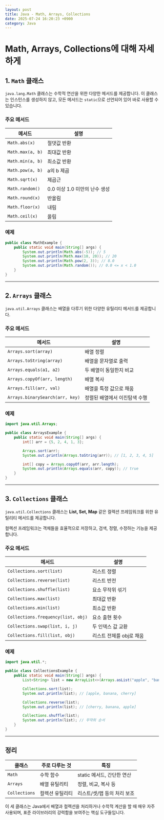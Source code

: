 ```yaml
---
layout: post
title: Java - Math, Arrays, Collections
date: 2025-07-24 16:20:23 +0900
category: Java
---
```

# Math, Arrays, Collections에 대해 자세하게

## 1. `Math` 클래스

`java.lang.Math` 클래스는 수학적 연산을 위한 다양한 메서드를 제공합니다. 이 클래스는 인스턴스를 생성하지 않고, 모든 메서드는 `static`으로 선언되어 있어 바로 사용할 수 있습니다.

### 주요 메서드

| 메서드 | 설명 |
|--------|------|
| `Math.abs(x)` | 절댓값 반환 |
| `Math.max(a, b)` | 최대값 반환 |
| `Math.min(a, b)` | 최소값 반환 |
| `Math.pow(a, b)` | a의 b 제곱 |
| `Math.sqrt(x)` | 제곱근 |
| `Math.random()` | 0.0 이상 1.0 미만의 난수 생성 |
| `Math.round(x)` | 반올림 |
| `Math.floor(x)` | 내림 |
| `Math.ceil(x)` | 올림 |

### 예제

```java
public class MathExample {
    public static void main(String[] args) {
        System.out.println(Math.abs(-5)); // 5
        System.out.println(Math.max(10, 20)); // 20
        System.out.println(Math.pow(2, 3)); // 8.0
        System.out.println(Math.random()); // 0.0 <= x < 1.0
    }
}
```

---

## 2. `Arrays` 클래스

`java.util.Arrays` 클래스는 배열을 다루기 위한 다양한 유틸리티 메서드를 제공합니다.

### 주요 메서드

| 메서드 | 설명 |
|--------|------|
| `Arrays.sort(array)` | 배열 정렬 |
| `Arrays.toString(array)` | 배열을 문자열로 출력 |
| `Arrays.equals(a1, a2)` | 두 배열이 동일한지 비교 |
| `Arrays.copyOf(arr, length)` | 배열 복사 |
| `Arrays.fill(arr, val)` | 배열을 특정 값으로 채움 |
| `Arrays.binarySearch(arr, key)` | 정렬된 배열에서 이진탐색 수행 |

### 예제

```java
import java.util.Arrays;

public class ArraysExample {
    public static void main(String[] args) {
        int[] arr = {5, 2, 4, 1, 3};

        Arrays.sort(arr);
        System.out.println(Arrays.toString(arr)); // [1, 2, 3, 4, 5]

        int[] copy = Arrays.copyOf(arr, arr.length);
        System.out.println(Arrays.equals(arr, copy)); // true
    }
}
```

---

## 3. `Collections` 클래스

`java.util.Collections` 클래스는 **List, Set, Map** 같은 컬렉션 프레임워크를 위한 유틸리티 메서드를 제공합니다. 

컬렉션 프레임워크는 객체들을 효율적으로 저장하고, 검색, 정렬, 수정하는 기능을 제공합니다.

### 주요 메서드

| 메서드 | 설명 |
|--------|------|
| `Collections.sort(list)` | 리스트 정렬 |
| `Collections.reverse(list)` | 리스트 반전 |
| `Collections.shuffle(list)` | 요소 무작위 섞기 |
| `Collections.max(list)` | 최대값 반환 |
| `Collections.min(list)` | 최소값 반환 |
| `Collections.frequency(list, obj)` | 요소 출현 횟수 |
| `Collections.swap(list, i, j)` | 두 인덱스 값 교환 |
| `Collections.fill(list, obj)` | 리스트 전체를 obj로 채움 |

### 예제

```java
import java.util.*;

public class CollectionsExample {
    public static void main(String[] args) {
        List<String> list = new ArrayList<>(Arrays.asList("apple", "banana", "cherry"));

        Collections.sort(list);
        System.out.println(list); // [apple, banana, cherry]

        Collections.reverse(list);
        System.out.println(list); // [cherry, banana, apple]

        Collections.shuffle(list);
        System.out.println(list); // 무작위 순서
    }
}
```

---

## 정리

| 클래스 | 주로 다루는 것 | 특징 |
|--------|----------------|------|
| `Math` | 수학 함수 | static 메서드, 간단한 연산 |
| `Arrays` | 배열 유틸리티 | 정렬, 비교, 복사 등 |
| `Collections` | 컬렉션 유틸리티 | 리스트/셋/맵 등의 처리 보조 |

이 세 클래스는 Java에서 배열과 컬렉션을 처리하거나 수학적 계산을 할 때 매우 자주 사용되며, 표준 라이브러리의 강력함을 보여주는 핵심 도구들입니다.